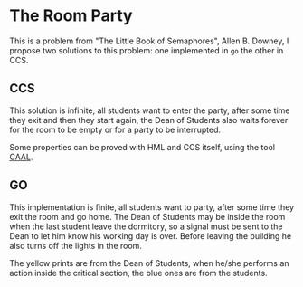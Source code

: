 # The Room Party

This is a problem from "The Little Book of Semaphores", Allen B. Downey, I propose two solutions to this problem: one implemented in `go` the other in CCS.

## CCS
This solution is infinite, all students want to enter the party, after some time they exit and then they start again, the Dean of Students also waits forever for the room to be empty or for a party to be interrupted.

Some properties can be proved with HML and CCS itself, using the tool [CAAL](http://caal.cs.aau.dk/).

## GO

This implementation is finite, all students want to party, after some time they exit the room and go home. The Dean of Students may be inside the room when the last student leave the dormitory, so a signal must be sent to the Dean to let him know his working day is over. Before leaving the building he also turns off the lights in the room.

The yellow prints are from the Dean of Students, when he/she performs an action inside the critical section, the blue ones are from the students.